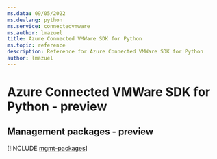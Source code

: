 ```yaml
---
ms.data: 09/05/2022
ms.devlang: python
ms.service: connectedvmware
ms.author: lmazuel
title: Azure Connected VMWare SDK for Python
ms.topic: reference
description: Reference for Azure Connected VMWare SDK for Python
author: lmazuel
---
```

# Azure Connected VMWare SDK for Python - preview

## Management packages - preview
[!INCLUDE [mgmt-packages](connected-vmware-mgmt-index.md)]